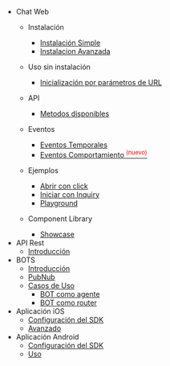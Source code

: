 * Chat Web
   * Instalación

     * [Instalación Simple](simple.md)
     * [Instalacion Avanzada](advanced.md)

   * Uso sin instalación

     * [Inicialización por parámetros de URL](preset_chat.md)

   * API

     * [Metodos disponibles](publicapi.md)

   * Eventos

     * [Eventos Temporales](apievents.md)
     * [Eventos Comportamiento <sup style="color:red">(nuevo)<sup>](apibox.md)

   * Ejemplos

     * [Abrir con click](example1.md)
     * [Iniciar con Inquiry](example2.md)
     * [Playground](playground.md)

   * Component Library
     * [Showcase](storybook.md)
* API Rest
  * [Introducción](api_rest.md)
* BOTS
  * [Introducción](bots/intro.md)
  * [PubNub](bots/pubnub.md)
  * [Casos de Uso](bots/use_cases.md)
    * [BOT como agente](bots/use_cases/as_agent.md)
    * [BOT como router](bots/use_cases/as_router.md)
* Aplicación iOS
   * [Configuración del SDK](ios-sdk-config.md)
   * [Avanzado](ios-sdk-client-usage.md)
* Aplicación Android
   * [Configuración del SDK](android-sdk-config.md)
   * [Uso](android-sdk-client-usage.md)

